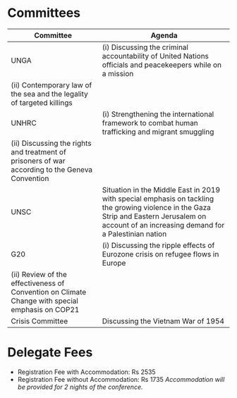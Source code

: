 <!-- TITLE: BITSMUN 2016 -->
<!-- SUBTITLE: A quick summary of 2016 -->

# Committees
<center>

| Committee | Agenda |
|--|--|
| UNGA | (i) Discussing the criminal accountability of United Nations officials and peacekeepers while on a mission
 (ii) Contemporary law of the sea and the legality of targeted killings |
| UNHRC | (i) Strengthening the international framework to combat human trafficking and migrant smuggling 
(ii) Discussing the rights and treatment of prisoners of war according to the Geneva Convention |
| UNSC | Situation in the Middle East in 2019 with special emphasis on tackling the growing violence in the Gaza Strip and Eastern Jerusalem on account of an increasing demand for a Palestinian nation |
| G20 |  (i) Discussing the ripple effects of Eurozone crisis on refugee flows in Europe 
 (ii) Review of the effectiveness of Convention on Climate Change with special emphasis on COP21 | 
| Crisis Committee | Discussing the Vietnam War of 1954 |

</center>

# Delegate Fees
* Registration Fee with Accommodation: Rs 2535
* Registration Fee without Accommodation: Rs 1735
*Accommodation will be provided for 2 nights of the conference.*
